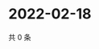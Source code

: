 # 2022-02-18

共 0 条

<!-- BEGIN WEIBO -->
<!-- 最后更新时间 Fri Feb 18 2022 17:14:38 GMT+0800 (China Standard Time) -->

<!-- END WEIBO -->
